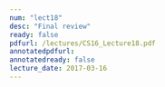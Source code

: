```yaml
---
num: "lect18"
desc: "Final review"
ready: false
pdfurl: /lectures/CS16_Lecture18.pdf
annotatedpdfurl: 
annotatedready: false
lecture_date: 2017-03-16 
---
```

